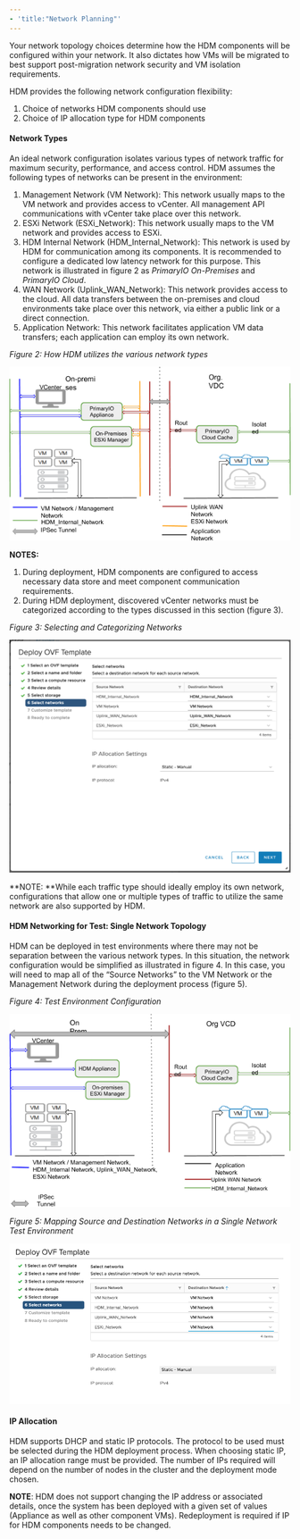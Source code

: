 ```yaml
---
- 'title:"Network Planning"'
---
```


Your network topology choices determine how the HDM components will be configured within your network. It also dictates how VMs will be migrated to best support post-migration network security and VM isolation requirements. 

HDM provides the following network configuration flexibility:



1. Choice of networks HDM components should use
2. Choice of IP allocation type for HDM components

#### **Network Types**

An ideal network configuration isolates various types of network traffic for maximum security, performance, and access control. HDM assumes the following types of networks can be present in the environment:



1. Management Network (VM Network): This network usually maps to the VM network and provides access to vCenter. All management API communications with vCenter take place over this network.
2. ESXi Network (ESXi_Network): This network usually maps to the VM network and provides access to ESXi.
3. HDM Internal Network (HDM_Internal_Network): This network is used by HDM for communication among its components. It is recommended to configure a dedicated low latency network for this purpose. This network is illustrated in figure 2 as _PrimaryIO On-Premises_ and _PrimaryIO Cloud_.
4. WAN Network (Uplink_WAN_Network): This network provides access to the cloud. All data transfers between the on-premises and cloud environments take place over this network, via either a public link or a direct connection.
5. Application Network: This network facilitates application VM data transfers; each application can employ its own network.

_Figure 2: How HDM utilizes the various network types_


![drawing](images/image6.png?classes=content-img)

**NOTES:**



1. During deployment, HDM components are configured to access necessary data store and meet component communication requirements.
2. During HDM deployment, discovered vCenter networks must be categorized according to the types discussed in this section (figure 3). 

_Figure 3: Selecting and Categorizing Networks_


![Deploy OVD Template Screen](images/image27.png?classes=content-img "Selecting Networks")


**NOTE: **While each traffic type should ideally employ its own network, configurations that allow one or multiple types of traffic to utilize the same network are also supported by HDM.


#### HDM Networking for Test: Single Network Topology

HDM can be deployed in test environments where there may not be separation between the various network types. In this situation, the network configuration would be simplified as illustrated in figure 4. In this case, you will need to map all of the “Source Networks” to the VM Network or the Management Network during the deployment process (figure 5).

_Figure 4: Test Environment Configuration_

![drawing](images/image5.png?classes=content-img)

_Figure 5: Mapping Source and Destination Networks in a Single Network Test Environment_


![alt_text](images/image30.png?classes=content-img "image_tooltip")



#### **IP Allocation**

HDM supports DHCP and static IP protocols. The protocol to be used must be selected during the HDM deployment process. When choosing static IP, an IP allocation range must be provided. The number of IPs required will depend on the number of nodes in the cluster and the deployment mode chosen. 

**NOTE**: HDM does not support changing the IP address or associated details, once the system has been deployed with a given set of values (Appliance as well as other component VMs). Redeployment is required if IP for HDM components needs to be changed. 

